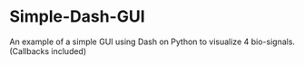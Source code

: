 # Simple-Dash-GUI

An example of a simple GUI using Dash on Python to visualize 4 bio-signals. (Callbacks included)
